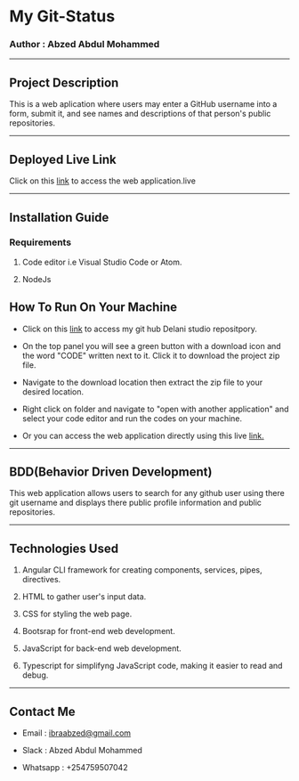 # My Git-Status

### Author : Abzed Abdul Mohammed

*****

## Project Description

This is a web aplication where users may enter a GitHub username into a form, submit it, and see names and descriptions of that person's public repositories. 

*****

## Deployed Live Link

Click on this [link]() to access the  web application.live

*****

## Installation Guide

### Requirements

1. Code editor i.e Visual Studio Code or Atom.

2. NodeJs

## How To Run On Your Machine

* Click on this [link](https://github.com/Abzed/github-api) to access my git hub Delani studio repositpory.​

* On the top panel you will see a green button with a download icon and the word "CODE" written next to it. Click it to download the project zip file.​

* Navigate to the download location then extract the zip file to your desired location.​

* Right click on folder and navigate to "open with another application" and select your code editor and run the codes on your machine.

* Or you can access the web application directly using this live [link.]()​

*****

## BDD(Behavior Driven Development)

This web application allows users to search for any github user using there git username and displays there public profile information and public repositories.

*****

## Technologies Used

1. Angular CLI framework for creating components, services, pipes, directives.

2. HTML to gather user's input data.

3. CSS for styling the web page.

4. Bootsrap for front-end web development.

5. JavaScript for back-end web development.

6. Typescript for simplifyng JavaScript code, making it easier to read and debug.

*****

## Contact Me


* Email : ibraabzed@gmail.com​

* Slack : Abzed Abdul Mohammed​

* Whatsapp : +254759507042

